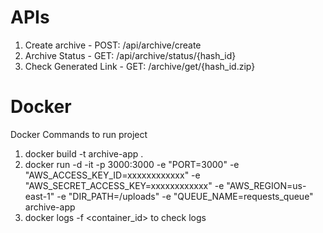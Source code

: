 # APIs
1. Create archive - POST: /api/archive/create
2. Archive Status - GET: /api/archive/status/{hash_id}
3. Check Generated Link - GET: /archive/get/{hash_id.zip}

# Docker
Docker Commands to run project

1. docker build -t archive-app .
2. docker run -d -it -p 3000:3000 -e "PORT=3000" -e "AWS_ACCESS_KEY_ID=xxxxxxxxxxxx" -e "AWS_SECRET_ACCESS_KEY=xxxxxxxxxxxx" -e "AWS_REGION=us-east-1" -e "DIR_PATH=/uploads" -e "QUEUE_NAME=requests_queue" archive-app
3. docker logs -f <container_id> to check logs